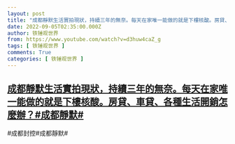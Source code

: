 ```yaml
---
layout: post
title: "成都靜默生活實拍現狀，持續三年的無奈。每天在家唯一能做的就是下樓核酸。房貸、車貸、各種生活開銷怎麼辦？#成都靜默#"
date: 2022-09-05T02:35:00.000Z
author: 铁锤观世界
from: https://www.youtube.com/watch?v=d3huw4caZ_g
tags: [ 铁锤观世界 ]
comments: True
categories: [ 铁锤观世界 ]
---
```

<!--1662345300000-->
[成都靜默生活實拍現狀，持續三年的無奈。每天在家唯一能做的就是下樓核酸。房貸、車貸、各種生活開銷怎麼辦？#成都靜默#](https://www.youtube.com/watch?v=d3huw4caZ_g)
------

<div>
#成都封控#成都靜默#
</div>

